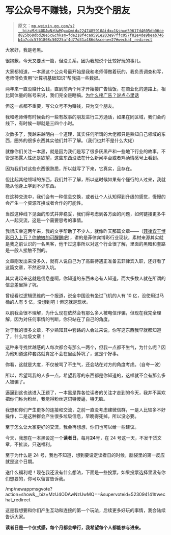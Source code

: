 # 写公众号不赚钱，只为交个朋友

> 原文：[`mp.weixin.qq.com/s?__biz=MzU4ODAwNzUwMQ==&mid=2247485910&idx=1&sn=e59617d4605db06ced825b68dbd28e5c&chksm=fde218f4ca9591e203e97ffc057f82e4de9beab746b4a7cdc5701808c50225af4d77d31a486d&scene=27#wechat_redirect`](http://mp.weixin.qq.com/s?__biz=MzU4ODAwNzUwMQ==&mid=2247485910&idx=1&sn=e59617d4605db06ced825b68dbd28e5c&chksm=fde218f4ca9591e203e97ffc057f82e4de9beab746b4a7cdc5701808c50225af4d77d31a486d&scene=27#wechat_redirect)

大家好，我是老黑。

很抱歉，今天又要水一篇，但没关系，因为我想说个比较好玩的事儿。

大家都知道，一本黑这个公众号最开始是我和老师傅做着玩的，我负责调查和写，老师傅负责用“计算机基础知识”帮我搞一些数据。

两年来一直没赚什么钱，直到前两个月才开始接广告恰饭，在商业化的道路上，相比同体量的账号来说，我们完全是瞎搞。[为什么接广告？说点心里话](http://mp.weixin.qq.com/s?__biz=MzU4ODAwNzUwMQ==&mid=2247485579&idx=1&sn=3137b614c34d3d8fb9cb0a8de891cc11&chksm=fde219a9ca9590bf4b80c421464c0ee9385e744597b7f5efdd08fed262eb1f4ef39296906ed5&scene=21#wechat_redirect)

但这一点都不重要，写公众号不为赚钱，只为交个朋友。

我和老师傅有时候会约一些有故事的朋友进行三方通话，如果在同区域，我们会约线下，有时候一聊就是三四个小时。

次数多了，我越来越明白一个道理，其实任何所谓的大佬都只是熟知自己领域的东西，圈外的很多东西其实他们并不了解。（我们也并不是什么大佬）

就像你们关注一本黑，就是因为我们是写了很多灰黑产和一些地下行业的故事，不管是揭露人性还是欲望，这些东西没法在什么新闻平台或者鸡汤情感号上看到。

因为我们对这些东西很熟悉，所以就写了下来，它真实，且存在。

但比起其他领域的东西，我们并不了解，所以这时候如果有个懂行的人过来，我就能从他身上学到不少东西。

在这种交流中，我们会有一种信息交换，或者让个人认知得到升级的感觉，慢慢的会产生一个资源互换或者合作的可能性。

当然这种线下见面的形式并非稳妥，我们得考虑到各方面的问题，如何链接更多牛人一起交流，这是一个需要思考的事情。

我很庆幸这两年来，我的文字帮助了不少人，就像昨天那篇文章——（[菲律宾干博彩日入上万？你他娘的可醒醒吧](http://mp.weixin.qq.com/s?__biz=MzU4ODAwNzUwMQ==&mid=2247485905&idx=1&sn=23afd809b167149a079ffb1eefda6a54&chksm=fde218f3ca9591e5a95b27d5715b846c116b4191667bf2fb0cd3635d37973002cdc2ec29d699&scene=21#wechat_redirect)），讲的是菲律宾博彩行业现状，素材来源其实就是我之前认识的一名黑客，他干过这事所以对这个行业很了解，里面的黑暗和套路是一般人接触不到的。

文章刚发出来没多久，就有人说自己为了高薪待遇正准备去菲律宾入职，还好看了这篇文章，不然迟早入坑。

其实说起来这就是信息差啊，你知道的东西未必有人知道，而大多数人就在所谓的信息差里掉了坑。

曾经看过逻辑思维的一个报道，说全中国没有坐过飞机的人有 10 亿，没使用过马桶的人有 5 亿，没想到吧！但这就是现状。

以前我会很不理解，为什么现在依然会有那么多人被电信诈骗，但现在我完全理解，因为对任何事情的判断，你只站在了自己的角度。

对于我的很多文章，不少熟知其中套路的人会过来说，你写这东西我早就都知道了，什么垃圾文章！

这种来寻找优越感的人每次都会有那么一两个，但我一点都不生气，为什么呢？因为他知道这种套路就肯定不会在里面掉坑了，这是个好事。

你看，这就是大度，不仅被骂了不生气，还会站在对方的角度考虑。（自夸一波）

所以，希望骂我的人多一点，希望我写的东西都是你知道的，这样就不会有那么多人被骗了。

逼逼到这也该进入正题了，一本黑是靠各位读者的关注才走到的今天，我并不喜欢把你们称为粉丝，我觉得粉丝这词特傻逼，特无脑。

我想和你们产生更多的连接和交流，之前一直没考虑建微信群，一是人比较多不好操作，二是这种群会产生很多垃圾信息，早晚得死掉，所以没必要。

至于怎么让大家更好的交流，我会再想想，你们也可以给一些建议。

今天，我想在一本黑设定一个**读者日**，每月**24**号，在 24 号这一天，不发干货文章，不扯淡，只送福利。

至于为什么是 24 号，我也不知道，想到要设定读者日的时候，脑袋里的第一反应就是这个日期。

送什么福利呢！现在我还没有什么想法，下面是一些投票，如果投票选择里没有你们想要的，你可以留言告诉我。

 /mp/newappmsgvote?action=show&__biz=MzU4ODAwNzUwMQ==&supervoteid=523094141#wechat_redirect 

这是我想要和你们产生互动和连接的第一个玩法，后续更多好玩的事情，我会陆续告诉大家。

**读者日是一个仪式感，每个月都会举行，我希望每个人都能参与进来。**